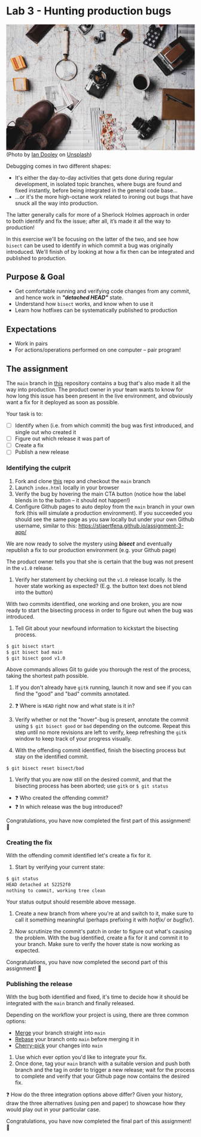# Lab 3 - Hunting production bugs
![sherlock](./docs/sherlock.jpeg)
(Photo by [Ian Dooley](https://unsplash.com/@sadswim?utm_source=unsplash&utm_medium=referral&utm_content=creditCopyText) on [Unsplash](https://unsplash.com/s/photos/pipe?utm_source=unsplash&utm_medium=referral&utm_content=creditCopyText))

Debugging comes in two different shapes:
- It's either the day-to-day activities that gets done during regular development, in isolated topic branches, where bugs are found and fixed instantly, before being integrated in the general code base...
- ...or it's the more high-octane work related to ironing out bugs that have snuck all the way into production.

The latter generally calls for more of a Sherlock Holmes approach in order to both identify and fix the issue; after all, it’s made it all the way to production!

In this exercise we'll be focusing on the latter of the two, and see how `bisect` can be used to identify in which commit a bug was originally introduced. We'll finish of by looking at how a fix then can be integrated and published to production.

## Purpose & Goal
- Get comfortable running and verifying code changes from any commit, and hence work in **_"detached HEAD"_** state.
- Understand how `bisect` works, and know when to use it
- Learn how hotfixes can be systematically published to production

## Expectations
- Work in pairs
- For actions/operations performed on one computer – pair program!

## The assignment
The `main` branch in [this][1] repository contains a bug that's also made it all the way into production. The product owner in your team wants to know for how long this issue has been present in the live environment, and obviously want a fix for it deployed as soon as possible.

Your task is to:
- [ ] Identify when (i.e. from which commit) the bug was first introduced, and single out who created it
- [ ] Figure out which release it was part of
- [ ] Create a fix
- [ ] Publish a new release

### Identifying the culprit
1. Fork and clone [this][1] repo and checkout the `main` branch
1. Launch `index.html` locally in your browser
1. Verify the bug by hovering the main CTA button (notice how the label blends in to the button – it should not happen!)
1. Configure Github pages to auto deploy from the `main` branch in your own fork (this will simulate a production environment). If you succeeded you should see the same page as you saw locally but under your own Github username, similar to this: https://stjaertfena.github.io/assignment-3-app/

We are now ready to solve the mystery using **_bisect_** and eventually republish a fix to our production environment (e.g. your Github page)

The product owner tells you that she is certain that the bug was not present in the `v1.0` release.
1. Verify her statement by checking out the `v1.0` release locally. Is the hover state working as expected? (E.g. the button text does not blend into the button)

With two commits identified, one working and one broken, you are now ready to start the bisecting process in order to figure out when the bug was introduced.
1. Tell Git about your newfound information to kickstart the bisecting process.
  ```
  $ git bisect start
  $ git bisect bad main
  $ git bisect good v1.0
  ```
  Above commands allows Git to guide you thorough the rest of the process, taking the shortest path possible.

1. If you don't already have `gitk` running, launch it now and see if you can find the "good" and "bad" commits annotated.

1. ❓ Where is `HEAD` right now and what state is it in?

1. Verify whether or not the "hover"-bug is present, annotate the commit using `$ git bisect good` or `bad` depending on the outcome. Repeat this step until no more revisions are left to verify, keep refreshing the `gitk` window to keep track of your progress visually.

1. With the offending commit identified, finish the bisecting process but stay on the identified commit.
  ```
  $ git bisect reset bisect/bad
  ```

1. Verify that you are now still on the desired commit, and that the bisecting process has been aborted; use `gitk` or `$ git status`

- ❓ Who created the offending commit?
- ❓ In which release was the bug introduced?

Congratulations, you have now completed the first part of this assignment! 🎉

### Creating the fix
With the offending commit identified let's create a fix for it.

1. Start by verifying your current state:
  ```
  $ git status
  HEAD detached at 52252f0
  nothing to commit, working tree clean
  ```
  Your status output should resemble above message.

1. Create a new branch from where you're at and switch to it, make sure to call it something meaningful (perhaps prefixing it with _hotfix/_ or _bugfix/_).

1. Now scrutinize the commit's patch in order to figure out what's causing the problem. With the bug identified, create a fix for it and commit it to your branch. Make sure to verify the hover state is now working as expected.

Congratulations, you have now completed the second part of this assignment! 🎉

### Publishing the release
With the bug both identified and fixed, it's time to decide how it should be integrated with the `main` branch and finally released.

Depending on the workflow your project is using, there are three common options:
- [Merge](https://git-scm.com/docs/git-merge) your branch straight into `main`
- [Rebase](https://git-scm.com/docs/git-rebase) your branch onto `main` before merging it in
- [Cherry-pick](https://git-scm.com/docs/git-cherry-pick) your changes into `main`

1. Use which ever option you'd like to integrate your fix.
1. Once done, tag your `main` branch with a suitable version and push both branch and the tag in order to trigger a new release; wait for the process to complete and verify that your Github page now contains the desired fix.

❓ How do the three integration options above differ? Given your history, draw the three alternatives (using pen and paper) to showcase how they would play out in your particular case.

Congratulations, you have now completed the final part of this assignment! 🎉

[1]: https://github.com/Stjaertfena/assignment-3-app "repo"
